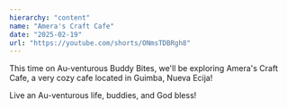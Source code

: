 ```yaml
---
hierarchy: "content"
name: "Amera's Craft Cafe"
date: "2025-02-19"
url: "https://youtube.com/shorts/ONmsTDBRgh8"
---
```


This time on Au-venturous Buddy Bites, we'll be exploring Amera's Craft Cafe, a very cozy cafe located in Guimba, Nueva Ecija!

Live an Au-venturous life, buddies, and God bless!
